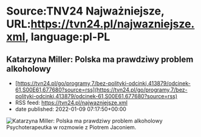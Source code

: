 # Source:TNV24 Najważniejsze, URL:https://tvn24.pl/najwazniejsze.xml, language:pl-PL

## Katarzyna Miller: Polska ma prawdziwy problem alkoholowy
 - [https://tvn24.pl/go/programy,7/bez-polityki-odcinki,413879/odcinek-61,S00E61,677680?source=rss](https://tvn24.pl/go/programy,7/bez-polityki-odcinki,413879/odcinek-61,S00E61,677680?source=rss)
 - RSS feed: https://tvn24.pl/najwazniejsze.xml
 - date published: 2022-01-09 07:17:50+00:00

<img alt="Katarzyna Miller: Polska ma prawdziwy problem alkoholowy" src="https://tvn24.pl/najnowsze/cdn-zdjecie-vkkji1-katarzyna-miller-5552948/alternates/LANDSCAPE_1280" />
    Psychoterapeutka w rozmowie z Piotrem Jaconiem.

